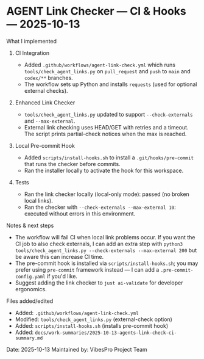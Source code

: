 # AGENT Link Checker — CI & Hooks — 2025-10-13

What I implemented

1. CI Integration

    - Added `.github/workflows/agent-link-check.yml` which runs `tools/check_agent_links.py` on `pull_request` and `push` to `main` and `codex/**` branches.
    - The workflow sets up Python and installs `requests` (used for optional external checks).

2. Enhanced Link Checker

    - `tools/check_agent_links.py` updated to support `--check-externals` and `--max-external`.
    - External link checking uses HEAD/GET with retries and a timeout. The script prints partial-check notices when the max is reached.

3. Local Pre-commit Hook

    - Added `scripts/install-hooks.sh` to install a `.git/hooks/pre-commit` that runs the checker before commits.
    - Ran the installer locally to activate the hook for this workspace.

4. Tests
    - Ran the link checker locally (local-only mode): passed (no broken local links).
    - Ran the checker with `--check-externals --max-external 10`: executed without errors in this environment.

Notes & next steps

-   The workflow will fail CI when local link problems occur. If you want the CI job to also check externals, I can add an extra step with `python3 tools/check_agent_links.py --check-externals --max-external 200` but be aware this can increase CI time.
-   The pre-commit hook is installed via `scripts/install-hooks.sh`; you may prefer using `pre-commit` framework instead — I can add a `.pre-commit-config.yaml` if you'd like.
-   Suggest adding the link checker to `just ai-validate` for developer ergonomics.

Files added/edited

-   Added: `.github/workflows/agent-link-check.yml`
-   Modified: `tools/check_agent_links.py` (external-check option)
-   Added: `scripts/install-hooks.sh` (installs pre-commit hook)
-   Added: `docs/work-summaries/2025-10-13-agents-link-check-ci-summary.md`

Date: 2025-10-13
Maintained by: VibesPro Project Team
